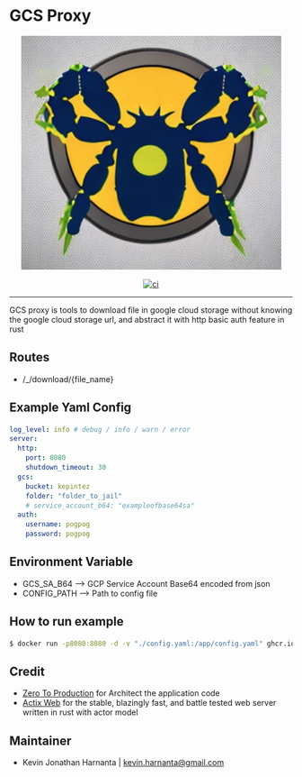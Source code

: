 # GCS Proxy

<p align="center">
<img src=./img/logo.png>
</p>
<div align="center">

[![ci](https://github.com/guaychou/gcs-proxy/actions/workflows/github_actions.yaml/badge.svg)](https://github.com/guaychou/gcs-proxy/actions/workflows/github_actions.yaml)

</div>

---
GCS proxy is tools to download file in google cloud storage without knowing the google cloud storage url, and abstract it with http basic auth feature in rust

## Routes

- /_/download/{file_name}

## Example Yaml Config
```yaml
log_level: info # debug / info / warn / error
server:
  http:
    port: 8080
    shutdown_timeout: 30
  gcs:
    bucket: kepintez
    folder: "folder_to_jail"
    # service_account_b64: "exampleofbase64sa"
  auth:
    username: pogpog
    password: pogpog
```

## Environment Variable
- GCS_SA_B64 --> GCP Service Account Base64 encoded from json
- CONFIG_PATH --> Path to config file

## How to run example

```bash
$ docker run -p8080:8080 -d -v "./config.yaml:/app/config.yaml" ghcr.io/guaychou/gcs-proxy:v1.0.0
```

## Credit
- [Zero To Production](https://www.zero2prod.com/) for Architect the application code
- [Actix Web](https://actix.rs/) for the stable, blazingly fast, and battle tested web server written in rust with actor model

## Maintainer

- Kevin Jonathan Harnanta | <kevin.harnanta@gmail.com>
